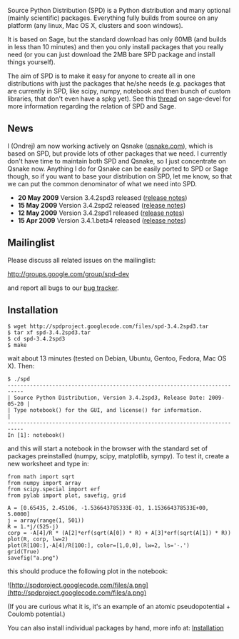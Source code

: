 Source Python Distribution (SPD) is a Python distribution and many optional (mainly scientific) packages. Everything fully builds from source on any platform (any linux, Mac OS X, clusters and soon windows).

It is based on Sage, but the standard download has only 60MB (and builds in less than 10 minutes) and then you only install packages that you really need (or you can just download the 2MB bare SPD package and install things yourself).

The aim of SPD is to make it easy for anyone to create all in one
distributions with just the packages that he/she needs (e.g. packages that are
currently in SPD, like scipy, numpy, notebook and then bunch of custom
libraries, that don't even have a spkg yet). See this [thread](http://groups.google.com/group/sage-devel/browse_thread/thread/d761c483aa4f9a99) on sage-devel for more information regarding the relation of SPD and Sage.

## News ##

I (Ondrej) am now working actively on Qsnake ([qsnake.com](http://qsnake.com/)), which is based on SPD, but provide lots of other packages that we need. I currently don't have time to maintain both SPD and Qsnake, so I just concentrate on Qsnake now. Anything I do for Qsnake can be easily ported to SPD or Sage though, so if you want to base your distribution on SPD, let me know, so that we can put the common denominator of what we need into SPD.

  * **20 May 2009** Version 3.4.2spd3 released ([release notes](http://groups.google.com/group/spd-dev/browse_thread/thread/87aff670b9b58f0d))
  * **15 May 2009** Version 3.4.2spd2 released ([release notes](http://groups.google.com/group/spd-dev/browse_thread/thread/f6e9b20ddf4c262e))
  * **12 May 2009** Version 3.4.2spd1 released ([release notes](http://groups.google.com/group/spd-dev/browse_thread/thread/c08576baae216d6f))
  * **15 Apr 2009** Version 3.4.1.beta4 released ([release notes](http://groups.google.com/group/spd-dev/browse_thread/thread/38f4c575d7ff4def))

## Mailinglist ##

Please discuss all related issues on the mailinglist:

http://groups.google.com/group/spd-dev

and report all bugs to our [bug tracker](http://code.google.com/p/spdproject/issues/list).

## Installation ##

```
$ wget http://spdproject.googlecode.com/files/spd-3.4.2spd3.tar
$ tar xf spd-3.4.2spd3.tar
$ cd spd-3.4.2spd3
$ make
```
wait about 13 minutes (tested on Debian, Ubuntu, Gentoo, Fedora, Mac OS X). Then:
```
$ ./spd
---------------------------------------------------------------------------
| Source Python Distribution, Version 3.4.2spd3, Release Date: 2009-05-20 |
| Type notebook() for the GUI, and license() for information.             |
---------------------------------------------------------------------------
In [1]: notebook()
```

and this will start a notebook in the browser with the standard set of packages preinstalled (numpy, scipy, matplotlib, sympy). To test it, create a new worksheet and type in:
```
from math import sqrt
from numpy import array
from scipy.special import erf
from pylab import plot, savefig, grid

A = [0.65435, 2.45106, -1.536643785333E-01, 1.153664378533E+00, 5.0000]
j = array(range(1, 501))
R = 1.*j/(525-j)
corp = -A[4]/R * (A[2]*erf(sqrt(A[0]) * R) + A[3]*erf(sqrt(A[1]) * R))
plot(R, corp, lw=2)
plot(R[100:],-A[4]/R[100:], color=[1,0,0], lw=2, ls='-.')
grid(True)
savefig("a.png")
```
this should produce the following plot in the notebook:

![http://spdproject.googlecode.com/files/a.png](http://spdproject.googlecode.com/files/a.png)

(If you are curious what it is, it's an example of an atomic pseudopotential + Coulomb potential.)

You can also install individual packages by hand, more info at: [Installation](http://code.google.com/p/spdproject/wiki/Installation)